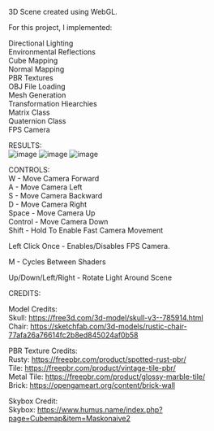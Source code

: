 3D Scene created using WebGL.

For this project, I implemented:

Directional Lighting<br/>
Environmental Reflections<br/>
Cube Mapping<br/>
Normal Mapping<br/>
PBR Textures<br/>
OBJ File Loading<br/>
Mesh Generation<br/>
Transformation Hiearchies<br/>
Matrix Class<br/>
Quaternion Class<br/>
FPS Camera<br/>

RESULTS:<br/>
![image](https://github.com/user-attachments/assets/39c31d3f-6943-4a59-b75a-dc3ec5411481)
![image](https://github.com/user-attachments/assets/391f40f4-8126-42a6-ad4d-18d5c4eec70a)
![image](https://github.com/user-attachments/assets/e28cbbf6-d4d7-43dc-9460-ba7f34358d93)

CONTROLS:<br/>
W - Move Camera Forward<br/>
A - Move Camera Left<br/>
S - Move Camera Backward<br/>
D - Move Camera Right<br/>
Space - Move Camera Up<br/>
Control - Move Camera Down<br/>
Shift - Hold To Enable Fast Camera Movement<br/>

Left Click Once - Enables/Disables FPS Camera.

M - Cycles Between Shaders

Up/Down/Left/Right - Rotate Light Around Scene

CREDITS:

Model Credits:<br/>
Skull: https://free3d.com/3d-model/skull-v3--785914.html<br/>
Chair: https://sketchfab.com/3d-models/rustic-chair-77afa26a76614fc2b8ed845024af0b58<br/>

PBR Texture Credits:<br/>
Rusty: https://freepbr.com/product/spotted-rust-pbr/<br/>
Tile: https://freepbr.com/product/vintage-tile-pbr/<br/>
Metal Tile: https://freepbr.com/product/glossy-marble-tile/<br/>
Brick: https://opengameart.org/content/brick-wall<br/>

Skybox Credit:<br/>
Skybox: https://www.humus.name/index.php?page=Cubemap&item=Maskonaive2<br/>
